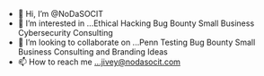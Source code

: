 - 👋 Hi, I’m @NoDaSOCIT
- 👀 I’m interested in ...Ethical Hacking Bug Bounty Small Business Cybersecurity Consulting
- 💞️ I’m looking to collaborate on ...Penn Testing Bug Bounty Small Business Consulting and Branding Ideas
- 📫 How to reach me ...jivey@nodasocit.com
